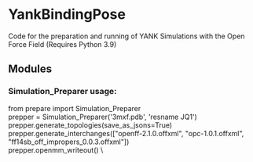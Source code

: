# YankBindingPose
Code for the preparation and running of YANK Simulations with the Open Force Field (Requires Python 3.9)

## Modules
### Simulation_Preparer usage:
from prepare import Simulation_Preparer \
prepper = Simulation_Preparer('3mxf.pdb', 'resname JQ1') \
prepper.generate_topologies(save_as_jsons=True) \
prepper.generate_interchanges(["openff-2.1.0.offxml", "opc-1.0.1.offxml", "ff14sb_off_impropers_0.0.3.offxml"]) \
prepper.openmm_writeout() \
